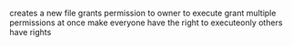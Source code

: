 creates a new file
grants permission to owner to execute
grant multiple permissions at once
make everyone have the right to executeonly others have rights
